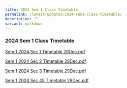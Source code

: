 ```yaml
---
title: 2024 Sem 1 Class Timetable
permalink: /latest-updates/2024-sem1-class-timetable/
description: ""
variant: markdown
---
```

### 2024  Sem 1 Class Timetable 



[Sem 1 2024 Sec 1 Timetable 29Dec.pdf](/files/Latest%20Updates/2024S1S1.pdf)

[Sem 1 2024 Sec 2 Timetable 29Dec.pdf](/files/Latest%20Updates/2024S1S2.pdf)

[Sem 1 2024 Sec 3 Timetable 29Dec.pdf](/files/Latest%20Updates/2024S1S3.pdf)

[Sem 1 2024 Sec 45 Timetable 29Dec.pdf](/files/Latest%20Updates/2024S1S45.pdf)
